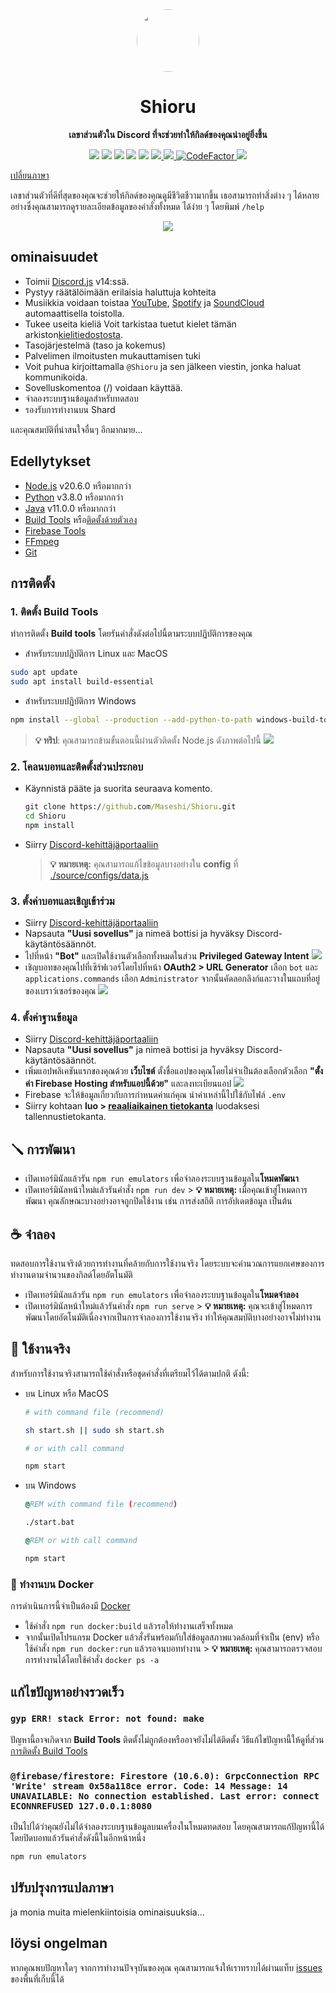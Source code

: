 <div align="center">
  <img src="https://raw.githubusercontent.com/Maseshi/Shioru/main/assets/icons/apple-icon.png" width="100" style="border-radius: 100%;" />
  <strong>
    <h1>Shioru</h2>
    <p>เลขาส่วนตัวใน Discord ที่จะช่วยทำให้กิลด์ของคุณน่าอยู่ยิ่งขึ้น</p>
  </strong>
  <img src="https://img.shields.io/badge/discord.js-v14-7354F6?logo=discord&logoColor=white" />
  <img src="https://img.shields.io/github/stars/Maseshi/Shioru.svg?logo=github" />
  <img src="https://img.shields.io/github/v/release/Maseshi/Shioru" />
  <img src="https://img.shields.io/github/license/Maseshi/Shioru.svg?logo=github" />
  <img src="https://img.shields.io/github/last-commit/Maseshi/Shioru" />
  <a title="Tila" target="_blank" href="https://shioru.statuspage.io/">
    <img src="https://img.shields.io/badge/dynamic/json?logo=google-cloud&logoColor=white&label=status&query=status.indicator&url=https%3A%2F%2Fq60yrzp0cbgg.statuspage.io%2Fapi%2Fv2%2Fstatus.json" />
  </a>
  <a title="Crowdin" target="_blank" href="https://crowdin.com/project/shioru">
    <img src="https://badges.crowdin.net/shioru/localized.svg" />
  </a>
  <a title="CodeFactor" target="_blank" href="https://www.codefactor.io/repository/github/maseshi/shioru">
    <img src="https://www.codefactor.io/repository/github/maseshi/shioru/badge" alt="CodeFactor" />
  </a>
  <a title="Top.gg" target="_blank" href="https://top.gg/bot/704706906505347183">
    <img src="https://top.gg/api/widget/upvotes/704706906505347183.svg" />
  </a>
</div>

[เปลี่ยนภาษา](https://github.com/Maseshi/Shioru/tree/main/documents)

เลขาส่วนตัวที่ดีที่สุดของคุณจะช่วยให้กิลด์ของคุณดูมีชีวิตชีวามากขึ้น เธอสามารถทำสิ่งต่าง ๆ ได้หลายอย่างซึ่งคุณสามารถดูรายละเอียดข้อมูลของคำสั่งทั้งหมด ได้ง่าย ๆ โดยพิมพ์ `/help`

<div align="center">
  <a href="https://discord.com/api/oauth2/authorize?client_id=704706906505347183&permissions=8&scope=applications.commands%20bot&redirect_uri=https%3A%2F%2Fshiorus.web.app%2Fthanks-you">
    <img src="https://img.shields.io/badge/Invite_Bot-1967D2?logo=discord&logoColor=white&style=for-the-badge" />
  </a>
</div>

## ominaisuudet

- Toimii [Discord.js](https://discord.js.org/) v14:ssä.
- Pystyy räätälöimään erilaisia haluttuja kohteita
- Musiikkia voidaan toistaa [YouTube](https://www.youtube.com/), [Spotify](https://www.spotify.com/) ja [SoundCloud](https://soundcloud.com/) automaattisella toistolla.
- Tukee useita kieliä Voit tarkistaa tuetut kielet tämän arkiston[kielitiedostosta](https://github.com/Maseshi/shioru/blob/main/source/languages).
- Tasojärjestelmä (taso ja kokemus)
- Palvelimen ilmoitusten mukauttamisen tuki
- Voit puhua kirjoittamalla `@Shioru` ja sen jälkeen viestin, jonka haluat kommunikoida.
- Sovelluskomentoa (/) voidaan käyttää.
- จำลองระบบฐานข้อมูลสำหรับทดสอบ
- รองรับการทำงานบน Shard

และคุณสมบัติที่น่าสนใจอื่นๆ อีกมากมาย...

## Edellytykset

- [Node.js](https://nodejs.org/) v20.6.0 หรือมากกว่า
- [Python](https://www.python.org/downloads/) v3.8.0 หรือมากกว่า
- [Java](https://www.oracle.com/java/technologies/downloads/) v11.0.0 หรือมากกว่า
- [Build Tools](https://visualstudio.microsoft.com/downloads/#build-tools-for-visual-studio-2022) หรือ[ติดตั้งด้วยตัวเอง](#1-ติดตั้ง-build-tools)
- [Firebase Tools](https://firebase.google.com/docs/cli)
- [FFmpeg](https://www.ffmpeg.org/download.html)
- [Git](https://git-scm.com/downloads)

## การติดตั้ง

### 1. ติดตั้ง **Build Tools**

ทำการติดตั้ง **Build tools** โดยรันคำสั่งดังต่อไปนี้ตามระบบปฏิบัติการของคุณ

- สำหรับระบบปฏิบัติการ Linux และ MacOS

```sh
sudo apt update
sudo apt install build-essential
```

- สำหรับระบบปฏิบัติการ Windows

```sh
npm install --global --production --add-python-to-path windows-build-tools
```

> **💡 ทริป**: คุณสามารถข้ามขั้นตอนนี้ผ่านตัวติดตั้ง Node.js ดังภาพต่อไปนี้ ![](https://raw.githubusercontent.com/Maseshi/Shioru/main/assets/images/node-js-tools-for-native-modules.png)

### 2. โคลนบอทและติดตั้งส่วนประกอบ

- Käynnistä pääte ja suorita seuraava komento.
  ```bat
  git clone https://github.com/Maseshi/Shioru.git
  cd Shioru
  npm install
  ```
- Siirry [Discord-kehittäjäportaaliin](https://discord.com/developers/applications)

  > **💡 หมายเหตุ:** คุณสามารถแก้ไขข้อมูลบางอย่างใน **config** ที่ [./source/configs/data.js](../source/configs/data.js)

### 3. ตั้งค่าบอทและเชิญเข้าร่วม

- Siirry [Discord-kehittäjäportaaliin](https://discord.com/developers/applications)
- Napsauta **"Uusi sovellus"** ja nimeä bottisi ja hyväksy Discord-käytäntösäännöt.
- ไปที่หน้า **"Bot"** และเปิดใช้งานตัวเลือกทั้งหมดในส่วน **Privileged Gateway Intent** ![](https://raw.githubusercontent.com/Maseshi/Shioru/main/assets/images/discord-developer-portal-privileged-gateway-intents.png)
- เชิญบอทของคุณไปที่เซิร์ฟเวอร์โดยไปที่หน้า **OAuth2 > URL Generator** เลือก `bot` และ `applications.commands` เลือก `Administrator` จากนั้นคัดลอกลิงก์และวางในแถบที่อยู่ของเบราว์เซอร์ของคุณ ![](https://raw.githubusercontent.com/Maseshi/Shioru/main/assets/images/discord-developer-portal-scopes.png)

### 4. ตั้งค่าฐานข้อมูล

- Siirry [Discord-kehittäjäportaaliin](https://discord.com/developers/applications)
- Napsauta **"Uusi sovellus"** ja nimeä bottisi ja hyväksy Discord-käytäntösäännöt.
- เพิ่มแอปพลิเคชันแรกของคุณด้วย **เว็บไซต์** ตั้งชื่อแอปของคุณโดยไม่จำเป็นต้องเลือกตัวเลือก **"ตั้งค่า Firebase Hosting สำหรับแอปนี้ด้วย"** และลงทะเบียนแอป ![](https://raw.githubusercontent.com/Maseshi/Shioru/main/assets/images/firebase-setup-web-application.png)
- Firebase จะให้ข้อมูลเกี่ยวกับการกำหนดค่าแก่คุณ นำค่าเหล่านี้ไปใช้กับไฟล์ `.env`
- Siirry kohtaan **luo > [reaaliaikainen tietokanta](https://console.firebase.google.com/u/0/project/_/database/data)** luodaksesi tallennustietokanta.

## 🪛 การพัฒนา

- เปิดเทอร์มินัลแล้วรัน `npm run emulators` เพื่อจำลองระบบฐานข้อมูลใน**โหมดพัฒนา**
- เปิดเทอร์มินัลหน้าใหม่แล้วรันคำสั่ง `npm run dev` > **💡 หมายเหตุ:** เมื่อคุณเข้าสู่โหมดการพัฒนา คุณลักษณะบางอย่างอาจถูกปิดใช้งาน เช่น การส่งสถิติ การอัปเดตข้อมูล เป็นต้น

## ☕ จำลอง

ทดสอบการใช้งานจริงด้วยการทำงานที่คล้ายกับการใช้งานจริง โดยระบบจะคำนวณการแยกเศษของการทำงานตามจำนวนของกิลด์โดยอัตโนมัติ

- เปิดเทอร์มินัลแล้วรัน `npm run emulators` เพื่อจำลองระบบฐานข้อมูลใน**โหมดจำลอง**
- เปิดเทอร์มินัลหน้าใหม่แล้วรันคำสั่ง `npm run serve` > **💡 หมายเหตุ:** คุณจะเข้าสู่โหมดการพัฒนาโดยอัตโนมัติเนื่องจากเป็นการจำลองการใช้งานจริง ทำให้คุณสมบัติบางอย่างอาจไม่ทำงาน

## 🍵 ใช้งานจริง

สำหรับการใช้งานจริงสามารถใช้คำสั่งหรือชุดคำสั่งที่เตรียมไว้ได้ตามปกติ ดังนี้:

- บน Linux หรือ MacOS

  ```sh
  # with command file (recommend)

  sh start.sh || sudo sh start.sh

  # or with call command

  npm start
  ```

- บน Windows

  ```bat
  @REM with command file (recommend)

  ./start.bat

  @REM or with call command

  npm start
  ```

### 🐳 ทำงานบน Docker

การดำเนินการนี้จำเป็นต้องมี [Docker](https://www.docker.com/products/docker-desktop/)

- ใช้คำสั่ง `npm run docker:build` แล้วรอให้ทำงานเสร็จทั้งหมด
- จากนั้นเปิดโปรแกรม Docker แล้วสั่งรันพร้อมกับใส่ข้อมูลสภาพแวดล้อมที่จำเป็น (env) หรือใช้คำสั่ง `npm run docker:run` แล้วรอจนบอททำงาน > **💡 หมายเหตุ:** คุณสามารถตรวจสอบการทำงานได้โดยใช้คำสั่ง `docker ps -a`

## แก้ไขปัญหาอย่างรวดเร็ว

### `gyp ERR! stack Error: not found: make`

ปัญหานี้อาจเกิดจาก **Build Tools** ติดตั้งไม่ถูกต้องหรืออาจยังไม่ได้ติดตั้ง วิธีแก้ไขปัญหานี้ให้ดูที่ส่วน[การติดตั้ง Build Tools](#1-ติดตั้ง-build-tools)

### `@firebase/firestore: Firestore (10.6.0): GrpcConnection RPC 'Write' stream 0x58a118ce error. Code: 14 Message: 14 UNAVAILABLE: No connection established. Last error: connect ECONNREFUSED 127.0.0.1:8080`

เป็นไปได้ว่าคุณยังไม่ได้จำลองระบบฐานข้อมูลบนเครื่องในโหมดทดสอบ โดยคุณสามารถแก้ปัญหานี้ได้โดยปิดบอทแล้วรันคำสั่งดังนี้ในอีกหน้าหนึ่ง

```bat
npm run emulators
```

## ปรับปรุงการแปลภาษา

ja monia muita mielenkiintoisia ominaisuuksia...

## löysi ongelman

หากคุณพบปัญหาใดๆ จากการทำงานปัจจุบันของคุณ คุณสามารถแจ้งให้เราทราบได้ผ่านแท็บ [issues](https://github.com/Maseshi/Shioru/issues) ของพื้นที่เก็บนี้ได้
